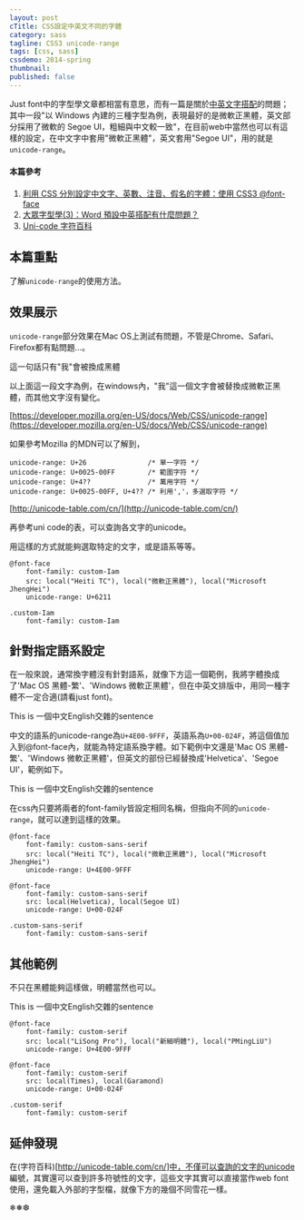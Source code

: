 ```yaml
---
layout: post
cTitle: CSS設定中英文不同的字體
category: sass
tagline: CSS3 unicode-range
tags: [css, sass]
cssdemo: 2014-spring
thumbnail: 
published: false
---
```




Just font中的字型學文章都相當有意思，而有一篇是關於[中英文字搭配](http://blog.justfont.com/2013/12/popular-typography)的問題；其中一段"以 Windows 內建的三種字型為例，表現最好的是微軟正黑體，英文部分採用了微軟的 Segoe UI，粗細與中文較一致"，在目前web中當然也可以有這樣的設定，在中文字中套用"微軟正黑體"，英文套用"Segoe UI"，用的就是`unicode-range`。

<!-- more -->
#### 本篇參考

1. [利用 CSS 分別設定中文字、英數、注音、假名的字體：使用 CSS3 @font-face](http://blog.yorkxin.org/posts/2012/06/17/assign-fonts-for-specific-characters)
2. [大眾字型學(3)：Word 預設中英搭配有什麼問題？](http://blogorg.justfont.com/2013/12/popular-typography/)
3. [Uni-code 字符百科](http://unicode-table.com/cn/)

## 本篇重點

了解`unicode-range`的使用方法。

## 效果展示

`unicode-range`部分效果在Mac OS上測試有問題，不管是Chrome、Safari、Firefox都有點問題...。

<div class="demo d0218">
	<div class="custom-Iam">	
		這一句話只有"我"會被換成黑體
	</div>
</div>

以上面這一段文字為例，在windows內，"我"這一個文字會被替換成微軟正黑體，而其他文字沒有變化。

[https://developer.mozilla.org/en-US/docs/Web/CSS/unicode-range](https://developer.mozilla.org/en-US/docs/Web/CSS/unicode-range)

如果參考Mozilla 的MDN可以了解到，

	unicode-range: U+26               /* 單一字符 */
	unicode-range: U+0025-00FF        /* 範圍字符 */
	unicode-range: U+4??              /* 萬用字符 */
	unicode-range: U+0025-00FF, U+4?? /* 利用','，多選取字符 */

[http://unicode-table.com/cn/](http://unicode-table.com/cn/)

再參考uni code的表，可以查詢各文字的unicode。


用這樣的方式就能夠選取特定的文字，或是語系等等。

	@font-face
		font-family: custom-Iam
		src: local("Heiti TC"), local("微軟正黑體"), local("Microsoft JhengHei")
		unicode-range: U+6211

	.custom-Iam
		font-family: custom-Iam

## 針對指定語系設定

在一般來說，通常換字體沒有針對語系，就像下方這一個範例，我將字體換成了'Mac OS 黑體-繁'、'Windows 微軟正黑體'，但在中英文排版中，用同一種字體不一定合適(請看just font)。

<div class="demo d0218">
	<div class="custom-Heiti">	
		This is 一個中文English交雜的sentence
	</div>
</div>

中文的語系的unicode-range為`U+4E00-9FFF`，英語系為`U+00-024F`，將這個值加入到@font-face內，就能為特定語系換字體。如下範例中文還是'Mac OS 黑體-繁'、'Windows 微軟正黑體'，但英文的部份已經替換成'Helvetica'、'Segoe UI'，範例如下。

<div class="demo d0218">
	<div class="custom-sans-serif">	
		This is 一個中文English交雜的sentence
	</div>
</div>

在css內只要將兩者的font-family皆設定相同名稱，但指向不同的`unicode-range`，就可以達到這樣的效果。

	@font-face
		font-family: custom-sans-serif
		src: local("Heiti TC"), local("微軟正黑體"), local("Microsoft JhengHei")
		unicode-range: U+4E00-9FFF

	@font-face
		font-family: custom-sans-serif
		src: local(Helvetica), local(Segoe UI) 
		unicode-range: U+00-024F
	
	.custom-sans-serif
		font-family: custom-sans-serif

## 其他範例

不只在黑體能夠這樣做，明體當然也可以。

<div class="demo d0218">
	<div class="custom-serif">	
		This is 一個中文English交雜的sentence
	</div>
</div>
	
	@font-face
		font-family: custom-serif
		src: local("LiSong Pro"), local("新細明體"), local("PMingLiU")
		unicode-range: U+4E00-9FFF

	@font-face
		font-family: custom-serif
		src: local(Times), local(Garamond)
		unicode-range: U+00-024F

	.custom-serif
		font-family: custom-serif

## 延伸發現

在(字符百科)[http://unicode-table.com/cn/]中，不僅可以查詢的文字的unicode 編號，其實還可以查到許多符號性的文字，這些文字其實可以直接當作web font使用，還免載入外部的字型檔，就像下方的幾個不同雪花一樣。

<div class="demo d0218">
	❄❅❆
</div>

